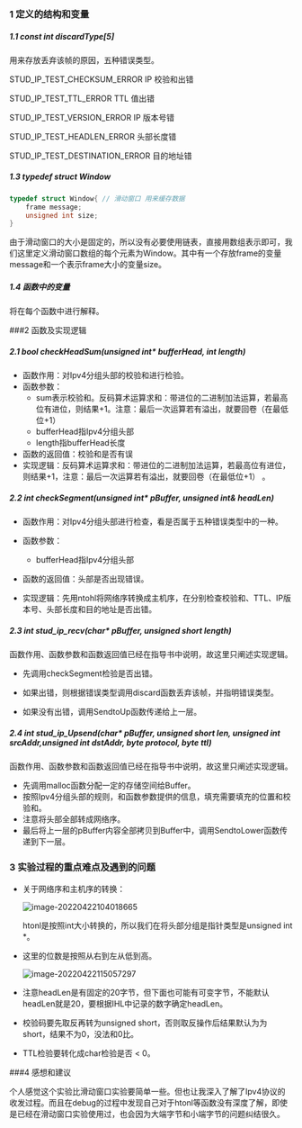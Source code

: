 

### 1  定义的结构和变量

##### 1.1  const int discardType[5]

用来存放丢弃该帧的原因，五种错误类型。

STUD_IP_TEST_CHECKSUM_ERROR IP 校验和出错

STUD_IP_TEST_TTL_ERROR TTL 值出错

STUD_IP_TEST_VERSION_ERROR IP 版本号错

STUD_IP_TEST_HEADLEN_ERROR 头部长度错

STUD_IP_TEST_DESTINATION_ERROR 目的地址错





##### 1.3  typedef struct Window

```c++
typedef struct Window{ // 滑动窗口 用来缓存数据
    frame message;
    unsigned int size;
}
```

由于滑动窗口的大小是固定的，所以没有必要使用链表，直接用数组表示即可，我们这里定义滑动窗口数组的每个元素为Window。其中有一个存放frame的变量message和一个表示frame大小的变量size。



##### 1.4  函数中的变量

将在每个函数中进行解释。





###2  函数及实现逻辑

##### 2.1  bool checkHeadSum(unsigned int* bufferHead, int length)

* 函数作用：对Ipv4分组头部的校验和进行检验。
* 函数参数：
  *  sum表示校验和。反码算术运算求和：带进位的二进制加法运算，若最高位有进位，则结果+1。注意：最后一次运算若有溢出，就要回卷（在最低位+1） 
  *  bufferHead指Ipv4分组头部
  *  length指bufferHead长度
* 函数的返回值：校验和是否有误
* 实现逻辑：反码算术运算求和：带进位的二进制加法运算，若最高位有进位，则结果+1，注意：最后一次运算若有溢出，就要回卷（在最低位+1） 。



##### 2.2 int checkSegment(unsigned int* pBuffer, unsigned int& headLen)

* 函数作用：对Ipv4分组头部进行检查，看是否属于五种错误类型中的一种。

* 函数参数：

  *  bufferHead指Ipv4分组头部

* 函数的返回值：头部是否出现错误。

* 实现逻辑：先用ntohl将网络序转换成主机序，在分别检查校验和、TTL、IP版本号、头部长度和目的地址是否出错。

  

##### 2.3  int stud_ip_recv(char* pBuffer, unsigned short length)

函数作用、函数参数和函数返回值已经在指导书中说明，故这里只阐述实现逻辑。

* 先调用checkSegment检验是否出错。

* 如果出错，则根据错误类型调用discard函数丢弃该帧，并指明错误类型。

* 如果没有出错，调用SendtoUp函数传递给上一层。

  

##### 2.4 int stud_ip_Upsend(char* pBuffer, unsigned short len, unsigned int srcAddr,unsigned int dstAddr, byte protocol, byte ttl)

函数作用、函数参数和函数返回值已经在指导书中说明，故这里只阐述实现逻辑。

* 先调用malloc函数分配一定的存储空间给Buffer。
* 按照Ipv4分组头部的规则，和函数参数提供的信息，填充需要填充的位置和校验和。
* 注意将头部全部转成网络序。
* 最后将上一层的pBuffer内容全部拷贝到Buffer中，调用SendtoLower函数传递到下一层。





### 3  实验过程的重点难点及遇到的问题

* 关于网络序和主机序的转换：

  ![image-20220422104018665](/Users/wangxinhao/Documents/大三下/计网/lab/lab5/IPv4收发实验-王新昊-1900011102/image-20220422104018665.png)

  htonl是按照int大小转换的，所以我们在将头部分组是指针类型是unsigned int *。

* 这里的位数是按照从右到左从低到高。

  ![image-20220422115057297](/Users/wangxinhao/Documents/大三下/计网/lab/lab5/IPv4收发实验-王新昊-1900011102/image-20220422115057297.png)

* 注意headLen是有固定的20字节，但下面也可能有可变字节，不能默认headLen就是20，要根据IHL中记录的数字确定headLen。

* 校验码要先取反再转为unsigned short，否则取反操作后结果默认为为short，结果不为0，没法和0比。

* TTL检验要转化成char检验是否 < 0。

  



###4  感想和建议

个人感觉这个实验比滑动窗口实验要简单一些。但也让我深入了解了Ipv4协议的收发过程。而且在debug的过程中发现自己对于htonl等函数没有深度了解，即使是已经在滑动窗口实验使用过，也会因为大端字节和小端字节的问题纠结很久。







